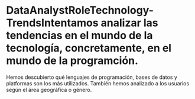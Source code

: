 # DataAnalystRoleTechnology-TrendsIntentamos analizar las tendencias en el mundo de la tecnología, concretamente, en el mundo de la programción. 
Hemos descubierto qué lenguajes de programación, bases de datos y platformas son los más utilizados.
También hemos analizado a los usuarios según el área geográfica o género.
